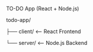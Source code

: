 TO-DO App (React + Node.js)

todo-app/

├── client/   <-- React Frontend

└── server/   <-- Node.js Backend

